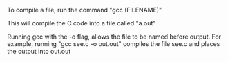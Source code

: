 To compile a file, run the command "gcc (FILENAME)"

This will compile the C code into a file called "a.out"

Running gcc with the -o flag, allows the file to be named before output.
For example, running "gcc see.c -o out.out" compiles the file see.c and places the output into out.out

